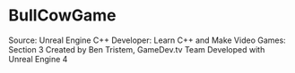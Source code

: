# BullCowGame

Source:
Unreal Engine C++ Developer: Learn C++ and Make Video Games: Section 3
Created by Ben Tristem, GameDev.tv Team
Developed with Unreal Engine 4
